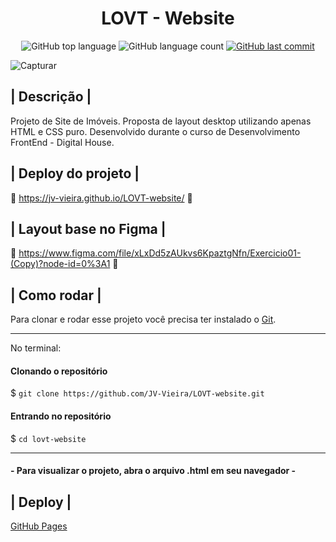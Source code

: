 <h1 align="center"> LOVT - Website </h1>

<p align="center">
  <img alt="GitHub top language" src="https://img.shields.io/github/languages/top/JV-Vieira/LOVT-website.svg?color=0489B1">

  <img alt="GitHub language count" src="https://img.shields.io/github/languages/count/JV-Vieira/LOVT-website.svg?color=0489B1">
  
  <a href="https://github.com/JV-Vieira/LOVT-website/commits/main">
    <img alt="GitHub last commit" src="https://img.shields.io/github/last-commit/JV-Vieira/LOVT-website.svg?color=0489B1">
  </a>
</p>

![Capturar](https://user-images.githubusercontent.com/100887684/177056637-1d1b52ba-6b30-4037-8c3e-f4a688b60812.PNG)



## | Descrição |

Projeto de Site de Imóveis.
Proposta de layout desktop utilizando apenas HTML e CSS puro. 
Desenvolvido durante o curso de Desenvolvimento FrontEnd - Digital House.

## | Deploy do projeto |

🔗 https://jv-vieira.github.io/LOVT-website/ 🔗

## | Layout base no Figma |

🔗 https://www.figma.com/file/xLxDd5zAUkvs6KpaztgNfn/Exercicio01-(Copy)?node-id=0%3A1 🔗

## | Como rodar |

Para clonar e rodar esse projeto você precisa ter instalado o [Git](https://git-scm.com/). 

<hr>

No terminal:

#### Clonando o repositório
$ `git clone https://github.com/JV-Vieira/LOVT-website.git`

#### Entrando no repositório
$ `cd lovt-website`

<hr>

#### - Para visualizar o projeto, abra o arquivo .html em seu navegador -

## | Deploy |

[GitHub Pages](https://pages.github.com/)

